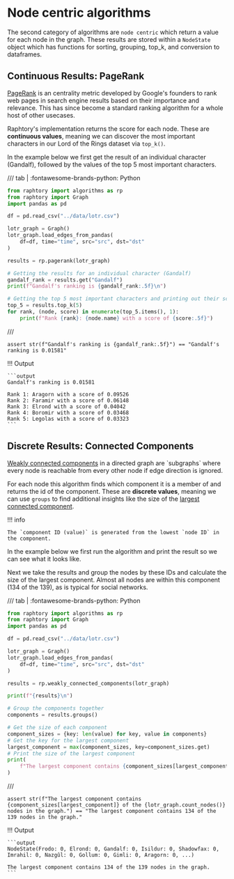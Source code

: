 # Node centric algorithms

The second category of algorithms are `node centric` which return a value for each node in the graph. These results are stored within a `NodeState` object which has functions for sorting, grouping, top_k, and conversion to dataframes.

## Continuous Results: PageRank

[PageRank](https://en.wikipedia.org/wiki/PageRank) is an centrality metric developed by Google's founders to rank web pages in search engine results based on their importance and relevance. This has since become a standard ranking algorithm for a whole host of other usecases.

Raphtory's implementation returns the score for each node. These are **continuous values**, meaning we can discover the most important characters in our Lord of the Rings dataset via `top_k()`.

In the example below we first get the result of an individual character (Gandalf), followed by the values of the top 5 most important characters.

/// tab | :fontawesome-brands-python: Python
```python
from raphtory import algorithms as rp
from raphtory import Graph
import pandas as pd

df = pd.read_csv("../data/lotr.csv")

lotr_graph = Graph()
lotr_graph.load_edges_from_pandas(
    df=df, time="time", src="src", dst="dst"
)

results = rp.pagerank(lotr_graph)

# Getting the results for an individual character (Gandalf)
gandalf_rank = results.get("Gandalf")
print(f"Gandalf's ranking is {gandalf_rank:.5f}\n")

# Getting the top 5 most important characters and printing out their scores
top_5 = results.top_k(5)
for rank, (node, score) in enumerate(top_5.items(), 1):
    print(f"Rank {rank}: {node.name} with a score of {score:.5f}")
```
///

```{.python continuation hide}
assert str(f"Gandalf's ranking is {gandalf_rank:.5f}") == "Gandalf's ranking is 0.01581"
```

!!! Output

    ```output
    Gandalf's ranking is 0.01581

    Rank 1: Aragorn with a score of 0.09526
    Rank 2: Faramir with a score of 0.06148
    Rank 3: Elrond with a score of 0.04042
    Rank 4: Boromir with a score of 0.03468
    Rank 5: Legolas with a score of 0.03323
    ```

## Discrete Results: Connected Components

[Weakly connected components](https://en.wikipedia.org/wiki/Component_(graph_theory)) in a directed graph are `subgraphs` where every node is reachable from every other node if edge direction is ignored. 

For each node this algorithm finds which component it is a member of and returns the id of the component. These are **discrete values**, meaning we can use `groups` to find additional insights like the size of the [largest connected component](https://en.wikipedia.org/wiki/Giant_component). 

!!! info

    The `component ID (value)` is generated from the lowest `node ID` in the component.

In the example below we first run the algorithm and print the result so we can see what it looks like. 

Next we take the results and group the nodes by these IDs and calculate the size of the largest component. Almost all nodes are within this component (134 of the 139), as is typical for social networks.

/// tab | :fontawesome-brands-python: Python
```python
from raphtory import algorithms as rp
from raphtory import Graph
import pandas as pd

df = pd.read_csv("../data/lotr.csv")

lotr_graph = Graph()
lotr_graph.load_edges_from_pandas(
    df=df, time="time", src="src", dst="dst"
)

results = rp.weakly_connected_components(lotr_graph)

print(f"{results}\n")

# Group the components together
components = results.groups()

# Get the size of each component
component_sizes = {key: len(value) for key, value in components}
# Get the key for the largest component
largest_component = max(component_sizes, key=component_sizes.get)
# Print the size of the largest component
print(
    f"The largest component contains {component_sizes[largest_component]} of the {lotr_graph.count_nodes()} nodes in the graph."
)
```
///

```{.python continuation hide}
assert str(f"The largest component contains {component_sizes[largest_component]} of the {lotr_graph.count_nodes()} nodes in the graph.") == "The largest component contains 134 of the 139 nodes in the graph."
```

!!! Output

    ```output
    NodeState(Frodo: 0, Elrond: 0, Gandalf: 0, Isildur: 0, Shadowfax: 0, Imrahil: 0, Nazgûl: 0, Gollum: 0, Gimli: 0, Aragorn: 0, ...)

    The largest component contains 134 of the 139 nodes in the graph.
    ```